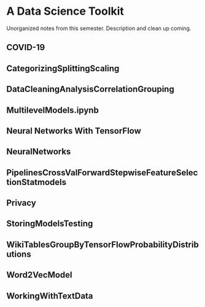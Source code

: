 # A Data Science Toolkit 
Unorganized notes from this semester. Description and clean up coming.

## COVID-19

## CategorizingSplittingScaling

## DataCleaningAnalysisCorrelationGrouping
 
## MultilevelModels.ipynb

## Neural Networks With TensorFlow

## NeuralNetworks
 
## PipelinesCrossValForwardStepwiseFeatureSelectionStatmodels
 
## Privacy
 
## StoringModelsTesting
 
## WikiTablesGroupByTensorFlowProbabilityDistributions
 
## Word2VecModel
 
## WorkingWithTextData